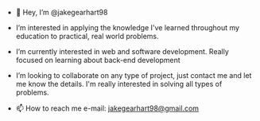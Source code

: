 - 👋 Hey, I’m @jakegearhart98

- I’m interested in applying the knowledge I've learned throughout my education to practical, real world problems.

- I’m currently interested in web and software development. Really focused on learning about back-end development

- I’m looking to collaborate on any type of project, just contact me and let me know the details. I'm really interested in solving all types of problems.

- 📫 How to reach me 
     e-mail: jakegearhart98@gmail.com

<!---
jakegearhart98/jakegearhart98 is a ✨ special ✨ repository because its `README.md` (this file) appears on your GitHub profile.
You can click the Preview link to take a look at your changes.
--->
